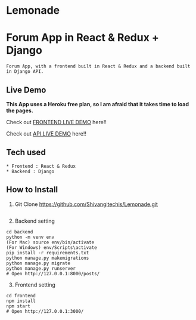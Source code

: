 # Lemonade
# Forum App in React & Redux + Django

```
Forum App, with a frontend built in React & Redux and a backend built in Django API.
```

## Live Demo

**This App uses a Heroku free plan, so I am afraid that it takes time to load the pages.**

Check out [FRONTEND LIVE DEMO](https://frontend-lemonade.herokuapp.com/) here!!

Check out [API LIVE DEMO](https://backend-lemonade.herokuapp.com/) here!!

## Tech used

```
* Frontend : React & Redux
* Backend : Django
```

## How to Install

1. Git Clone https://github.com/Shivangitechis/Lemonade.git

```
```

2. Backend setting

```
cd backend
python -m venv env
(For Mac) source env/bin/activate
(For Windows) env/Scripts\activate
pip install -r requirements.txt
python manage.py makemigrations
python manage.py migrate
python manage.py runserver
# Open http://127.0.0.1:8000/posts/
```

3. Frontend setting

```
cd frontend
npm install
npm start
# Open http://127.0.0.1:3000/
```
